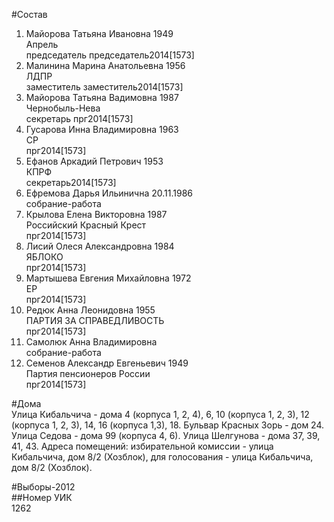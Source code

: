 #Состав  
1. Майорова Татьяна Ивановна 1949  
    Апрель  
    председатель председатель2014[1573]  
2. Малинина Марина Анатольевна 1956  
    ЛДПР  
    заместитель заместитель2014[1573]  
3. Майорова Татьяна Вадимовна 1987  
    Чернобыль-Нева  
    секретарь прг2014[1573]  
4. Гусарова Инна Владимировна 1963  
    СР  
    прг2014[1573]  
5. Ефанов Аркадий Петрович 1953  
    КПРФ  
    секретарь2014[1573]  
6. Ефремова Дарья Ильинична 20.11.1986  
    собрание-работа  
7. Крылова Елена Викторовна 1987  
    Российский Красный Крест  
    прг2014[1573]  
8. Лисий Олеся Александровна 1984  
    ЯБЛОКО  
    прг2014[1573]  
9. Мартышева Евгения Михайловна 1972  
    ЕР  
    прг2014[1573]  
10. Редюк Анна Леонидовна 1955  
    ПАРТИЯ ЗА СПРАВЕДЛИВОСТЬ  
    прг2014[1573]  
11. Самолюк Анна Владимировна  
    собрание-работа  
12. Семенов Александр Евгеньевич 1949  
    Партия пенсионеров России  
    прг2014[1573]  
  
#Дома  
Улица Кибальчича - дома 4 (корпуса 1, 2, 4), 6, 10 (корпуса 1, 2, 3), 12 (корпуса 1, 2, 3), 14, 16 (корпуса 1,3), 18. Бульвар Красных Зорь - дом 24. Улица Седова - дома 99 (корпуса 4, 6). Улица Шелгунова - дома 37, 39, 41, 43. Адреса помещений: избирательной комиссии - улица Кибальчича, дом 8/2 (Хозблок), для голосования - улица Кибальчича, дом 8/2 (Хозблок).  
  
#Выборы-2012  
##Номер УИК  
1262  
